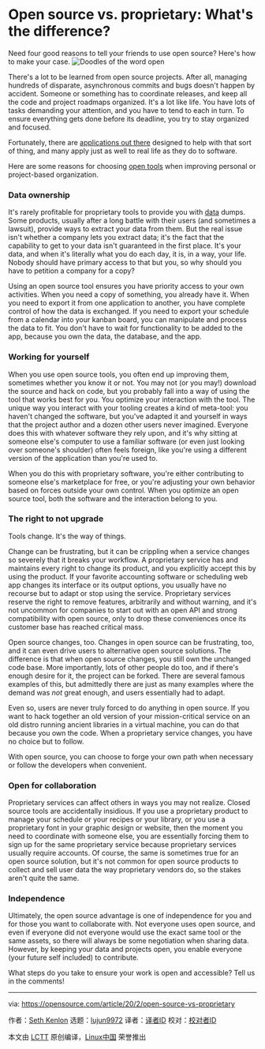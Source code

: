 [#]: collector: (lujun9972)
[#]: translator: ( )
[#]: reviewer: ( )
[#]: publisher: ( )
[#]: url: ( )
[#]: subject: (Open source vs. proprietary: What's the difference?)
[#]: via: (https://opensource.com/article/20/2/open-source-vs-proprietary)
[#]: author: (Seth Kenlon https://opensource.com/users/seth)

Open source vs. proprietary: What's the difference?
======
Need four good reasons to tell your friends to use open source? Here's
how to make your case.
![Doodles of the word open][1]

There's a lot to be learned from open source projects. After all, managing hundreds of disparate, asynchronous commits and bugs doesn't happen by accident. Someone or something has to coordinate releases, and keep all the code and project roadmaps organized. It's a lot like life. You have lots of tasks demanding your attention, and you have to tend to each in turn. To ensure everything gets done before its deadline, you try to stay organized and focused.

Fortunately, there are [applications out there][2] designed to help with that sort of thing, and many apply just as well to real life as they do to software.

Here are some reasons for choosing [open tools][3] when improving personal or project-based organization.

### Data ownership

It's rarely profitable for proprietary tools to provide you with [data][4] dumps. Some products, usually after a long battle with their users (and sometimes a lawsuit), provide ways to extract your data from them. But the real issue isn't whether a company lets you extract data; it's the fact that the capability to get to your data isn't guaranteed in the first place. It's your data, and when it's literally what you do each day, it is, in a way, your life. Nobody should have primary access to that but you, so why should you have to petition a company for a copy?

Using an open source tool ensures you have priority access to your own activities. When you need a copy of something, you already have it. When you need to export it from one application to another, you have complete control of how the data is exchanged. If you need to export your schedule from a calendar into your kanban board, you can manipulate and process the data to fit. You don't have to wait for functionality to be added to the app, because you own the data, the database, and the app.

### Working for yourself

When you use open source tools, you often end up improving them, sometimes whether you know it or not. You may not (or you may!) download the source and hack on code, but you probably fall into a way of using the tool that works best for you. You optimize your interaction with the tool. The unique way you interact with your tooling creates a kind of meta-tool: you haven't changed the software, but you've adapted it and yourself in ways that the project author and a dozen other users never imagined. Everyone does this with whatever software they rely upon, and it's why sitting at someone else's computer to use a familiar software (or even just looking over someone's shoulder) often feels foreign, like you're using a different version of the application than you're used to.

When you do this with proprietary software, you're either contributing to someone else's marketplace for free, or you're adjusting your own behavior based on forces outside your own control. When you optimize an open source tool, both the software and the interaction belong to you.

### The right to not upgrade

Tools change. It's the way of things.

Change can be frustrating, but it can be crippling when a service changes so severely that it breaks your workflow. A proprietary service has and maintains every right to change its product, and you explicitly accept this by using the product. If your favorite accounting software or scheduling web app changes its interface or its output options, you usually have no recourse but to adapt or stop using the service. Proprietary services reserve the right to remove features, arbitrarily and without warning, and it's not uncommon for companies to start out with an open API and strong compatibility with open source, only to drop these conveniences once its customer base has reached critical mass.

Open source changes, too. Changes in open source can be frustrating, too, and it can even drive users to alternative open source solutions. The difference is that when open source changes, you still own the unchanged code base. More importantly, lots of other people do too, and if there's enough desire for it, the project can be forked. There are several famous examples of this, but admittedly there are just as many examples where the demand was _not_ great enough, and users essentially had to adapt.

Even so, users are never truly forced to do anything in open source. If you want to hack together an old version of your mission-critical service on an old distro running ancient libraries in a virtual machine, you can do that because you own the code. When a proprietary service changes, you have no choice but to follow.

With open source, you can choose to forge your own path when necessary or follow the developers when convenient.

### Open for collaboration

Proprietary services can affect others in ways you may not realize. Closed source tools are accidentally insidious. If you use a proprietary product to manage your schedule or your recipes or your library, or you use a proprietary font in your graphic design or website, then the moment you need to coordinate with someone else, you are essentially forcing them to sign up for the same proprietary service because proprietary services usually require accounts. Of course, the same is sometimes true for an open source solution, but it's not common for open source products to collect and sell user data the way proprietary vendors do, so the stakes aren't quite the same.

### Independence

Ultimately, the open source advantage is one of independence for you and for those you want to collaborate with. Not everyone uses open source, and even if everyone did not everyone would use the exact same tool or the same assets, so there will always be some negotiation when sharing data. However, by keeping your data and projects open, you enable everyone (your future self included) to contribute.

What steps do you take to ensure your work is open and accessible? Tell us in the comments!

--------------------------------------------------------------------------------

via: https://opensource.com/article/20/2/open-source-vs-proprietary

作者：[Seth Kenlon][a]
选题：[lujun9972][b]
译者：[译者ID](https://github.com/译者ID)
校对：[校对者ID](https://github.com/校对者ID)

本文由 [LCTT](https://github.com/LCTT/TranslateProject) 原创编译，[Linux中国](https://linux.cn/) 荣誉推出

[a]: https://opensource.com/users/seth
[b]: https://github.com/lujun9972
[1]: https://opensource.com/sites/default/files/styles/image-full-size/public/lead-images/EDUCATION_doodles.png?itok=W_0DOMM4 (Doodles of the word open)
[2]: https://opensource.com/article/20/1/open-source-productivity-tools
[3]: https://opensource.com/tags/tools
[4]: https://opensource.com/tags/analytics-and-metrics
